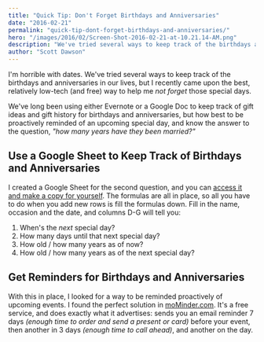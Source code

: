 ```yaml
---
title: "Quick Tip: Don't Forget Birthdays and Anniversaries"
date: "2016-02-21"
permalink: "quick-tip-dont-forget-birthdays-and-anniversaries/"
hero: "/images/2016/02/Screen-Shot-2016-02-21-at-10.21.14-AM.png"
description: "We've tried several ways to keep track of the birthdays and anniversaries in our lives, but I recently came upon the best, relatively low-tech (and free) way to help me not forget those special days."
author: "Scott Dawson"
---
```


I'm horrible with dates. We've tried several ways to keep track of the birthdays and anniversaries in our lives, but I recently came upon the best, relatively low-tech (and free) way to help me _not forget_ those special days.

We've long been using either Evernote or a Google Doc to keep track of gift ideas and gift history for birthdays and anniversaries, but how best to be proactively reminded of an upcoming special day, and know the answer to the question, _"how many years have they been married?"_

## Use a Google Sheet to Keep Track of Birthdays and Anniversaries

I created a Google Sheet for the second question, and you can [access it and make a copy for yourself](https://docs.google.com/spreadsheets/d/1WGeRyb5vb1pLMYIsTR8sojXCHbprLXqclUwlK8tciZc/edit?usp=sharing). The formulas are all in place, so all you have to do when you add new rows is fill the formulas down. Fill in the name, occasion and the date, and columns D-G will tell you:

1. When's the _next_ special day?
2. How many days until that next special day?
3. How old / how many years as of now?
4. How old / how many years as of the next special day?

## Get Reminders for Birthdays and Anniversaries

With this in place, I looked for a way to be reminded proactively of upcoming events. I found the perfect solution in [moMinder.com](http://www.mominder.com/). It's a free service, and does exactly what it advertises: sends you an email reminder 7 days _(enough time to order and send a present or card)_ before your event, then another in 3 days _(enough time to call ahead)_, and another on the day.
